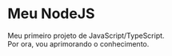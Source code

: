 # Meu NodeJS
Meu primeiro projeto de JavaScript/TypeScript.
<br>Por ora, vou aprimorando o conhecimento.</br>
